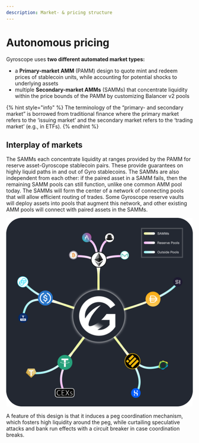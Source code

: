 ```yaml
---
description: Market- & pricing structure
---
```


# Autonomous pricing

Gyroscope uses **two different automated market types:**

* a **Primary-market AMM** (PAMM) design to quote mint and redeem prices of stablecoin units, while accounting for potential shocks to underlying assets
* multiple **Secondary-market AMMs** (SAMMs) that concentrate liquidity within the price bounds of the PAMM by customizing Balancer v2 pools

{% hint style="info" %}
The terminology of the “primary- and secondary market” is borrowed from traditional finance where the primary market refers to the ‘issuing market’ and the secondary market refers to the ‘trading market’ (e.g., in ETFs).
{% endhint %}



## Interplay of markets

The SAMMs each concentrate liquidity at ranges provided by the PAMM for reserve asset-Gyroscope stablecoin pairs. These provide guarantees on highly liquid paths in and out of Gyro stablecoins. The SAMMs are also independent from each other: if the paired asset in a SAMM fails, then the remaining SAMM pools can still function, unlike one common AMM pool today. The SAMMs will form the center of a network of connecting pools that will allow efficient routing of trades. Some Gyroscope reserve vaults will deploy assets into pools that augment this network, and other existing AMM pools will connect with paired assets in the SAMMs.

![](<../../../.gitbook/assets/SAMM and Reserve Pools Graphic.png>)

A feature of this design is that it induces a peg coordination mechanism, which fosters high liquidity around the peg, while curtailing speculative attacks and bank run effects with a circuit breaker in case coordination breaks.
